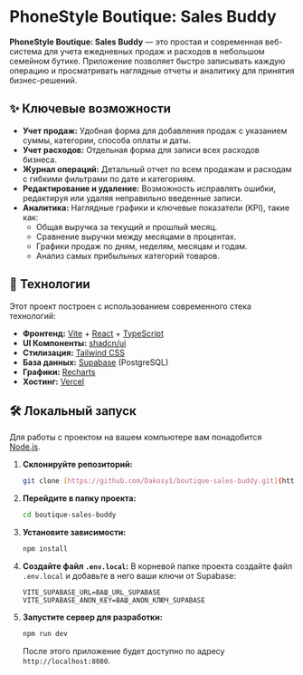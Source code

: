 # PhoneStyle Boutique: Sales Buddy

**PhoneStyle Boutique: Sales Buddy** — это простая и современная веб-система для учета ежедневных продаж и расходов в небольшом семейном бутике. Приложение позволяет быстро записывать каждую операцию и просматривать наглядные отчеты и аналитику для принятия бизнес-решений.


## ✨ Ключевые возможности

-   **Учет продаж:** Удобная форма для добавления продаж с указанием суммы, категории, способа оплаты и даты.
-   **Учет расходов:** Отдельная форма для записи всех расходов бизнеса.
-   **Журнал операций:** Детальный отчет по всем продажам и расходам с гибкими фильтрами по дате и категориям.
-   **Редактирование и удаление:** Возможность исправлять ошибки, редактируя или удаляя неправильно введенные записи.
-   **Аналитика:** Наглядные графики и ключевые показатели (KPI), такие как:
    -   Общая выручка за текущий и прошлый месяц.
    -   Сравнение выручки между месяцами в процентах.
    -   Графики продаж по дням, неделям, месяцам и годам.
    -   Анализ самых прибыльных категорий товаров.

## 🚀 Технологии

Этот проект построен с использованием современного стека технологий:

-   **Фронтенд:** [Vite](https://vitejs.dev/) + [React](https://react.dev/) + [TypeScript](https://www.typescriptlang.org/)
-   **UI Компоненты:** [shadcn/ui](https://ui.shadcn.com/)
-   **Стилизация:** [Tailwind CSS](https://tailwindcss.com/)
-   **База данных:** [Supabase](https://supabase.io/) (PostgreSQL)
-   **Графики:** [Recharts](https://recharts.org/)
-   **Хостинг:** [Vercel](https://vercel.com/)

## 🛠️ Локальный запуск

Для работы с проектом на вашем компьютере вам понадобится [Node.js](https://nodejs.org/).

1.  **Склонируйте репозиторий:**
    ```sh
    git clone [https://github.com/Dakosy1/boutique-sales-buddy.git](https://github.com/Dakosy1/boutique-sales-buddy.git)
    ```

2.  **Перейдите в папку проекта:**
    ```sh
    cd boutique-sales-buddy
    ```

3.  **Установите зависимости:**
    ```sh
    npm install
    ```

4.  **Создайте файл `.env.local`:**
    В корневой папке проекта создайте файл `.env.local` и добавьте в него ваши ключи от Supabase:
    ```
    VITE_SUPABASE_URL=ВАШ_URL_SUPABASE
    VITE_SUPABASE_ANON_KEY=ВАШ_ANON_КЛЮЧ_SUPABASE
    ```

5.  **Запустите сервер для разработки:**
    ```sh
    npm run dev
    ```
    После этого приложение будет доступно по адресу `http://localhost:8080`.